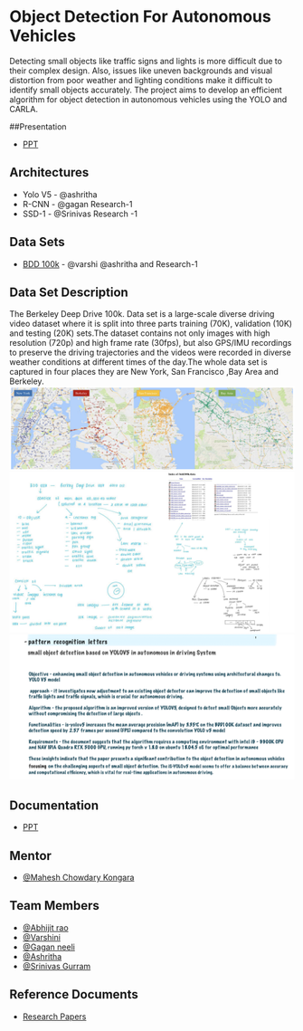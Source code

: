 
# Object Detection For Autonomous Vehicles

Detecting small objects like traffic signs and lights is more difficult due to their complex design. Also, issues like uneven backgrounds and visual distortion from poor weather and lighting conditions make it difficult to identify small objects accurately. The project aims to develop an efficient algorithm for object detection in autonomous vehicles using the YOLO and CARLA.

##Presentation 
- [PPT](https://docs.google.com/presentation/d/1Lr0VBpTcvm5rvAFBqD53Gc952fLJjmiugZ4jqEfVi_U/edit?usp=sharing)
## Architectures
- Yolo V5 - @ashritha
- R-CNN - @gagan Research-1
- SSD-1 - @Srinivas Research -1
## Data Sets
- [BDD 100k](http://bdd-data.berkeley.edu/) - @varshi @ashritha and Research-1
## Data Set Description
The Berkeley Deep Drive 100k. Data set is a large-scale diverse driving video dataset where it is split into three parts training (70K), validation (10K) and testing (20K) sets.The dataset contains not only images with high resolution (720p) and high frame rate (30fps), but also GPS/IMU recordings to preserve the driving trajectories and the videos were recorded in diverse weather conditions at different times of the day.The whole data set is captured in four  places they are New York, San Francisco ,Bay Area and Berkeley.
![](References/image-1.png)
![](References/BDD_data_set.001.png)
![](References/yolov5.jpeg)
## Documentation

- [PPT](https://github.com/Abhijit7979/Object-Detection-For-Autonomous-Vehicles/blob/main/Documents/Description%20PPT.pdf)


## Mentor
- [@Mahesh Chowdary Kongara](https://www.mahindrauniversity.edu.in/faculty/mahesh-chowdary-kongara/)
## Team Members

- [@Abhijit rao](https://github.com/Abhijit7979)
- [@Varshini](https://github.com/varshinivaddepalli)
- [@Gagan neeli](https://github.com/gaganneeli)
- [@Ashritha](https://github.com/sriashritha0403)
- [@Srinivas Gurram](https://github.com/srinivasgurram6000)

## Reference Documents
- [Research Papers](https://github.com/Abhijit7979/Object-Detection-For-Autonomous-Vehicles/tree/main/Research%20papers)




